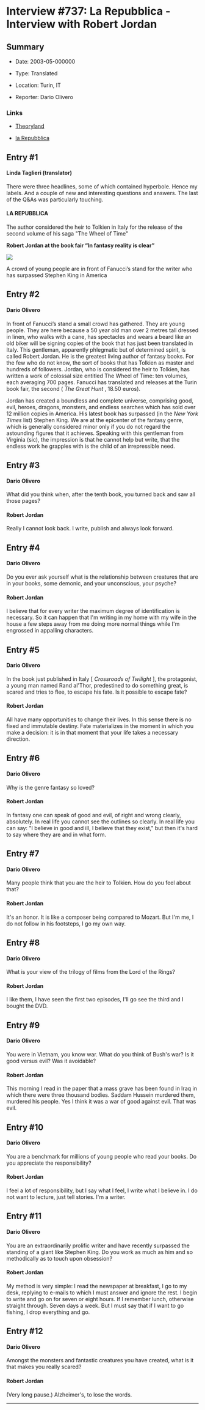 # Interview #737: La Repubblica - Interview with Robert Jordan

## Summary

- Date: 2003-05-000000

- Type: Translated

- Location: Turin, IT

- Reporter: Dario Olivero

### Links

- [Theoryland](http://www.theoryland.com/vbulletin/showthread.php?t=6684)

- [la Repubblica](http://www.repubblica.it/online/spettacoli_e_cultura/fieratorino/jordan/jordan.html)


## Entry #1

#### Linda Taglieri (translator)

There were three headlines, some of which contained hyperbole. Hence my labels. And a couple of new and interesting questions and answers. The last of the Q&As was particularly touching.

#### LA REPUBBLICA

The author considered the heir to Tolkien in Italy for the release of the second volume of his saga "The Wheel of Time"

**Robert Jordan at the book fair “In fantasy reality is clear”**

![](http://www.repubblica.it/online/spettacoli_e_cultura/fieratorino/jordan/esternerobert-jordancxw200h198c00.jpg)

A crowd of young people are in front of Fanucci’s stand for the writer who has surpassed Stephen King in America

## Entry #2

#### Dario Olivero

In front of Fanucci’s stand a small crowd has gathered. They are young people. They are here because a 50 year old man over 2 metres tall dressed in linen, who walks with a cane, has spectacles and wears a beard like an old biker will be signing copies of the book that has just been translated in Italy. This gentleman, apparently phlegmatic but of determined spirit, is called Robert Jordan. He is the greatest living author of fantasy books. For the few who do not know, the sort of books that has Tolkien as master and hundreds of followers. Jordan, who is considered the heir to Tolkien, has written a work of colossal size entitled The Wheel of Time: ten volumes, each averaging 700 pages. Fanucci has translated and releases at the Turin book fair, the second (
*The Great Hunt*
, 18.50 euros).

Jordan has created a boundless and complete universe, comprising good, evil, heroes, dragons, monsters, and endless searches which has sold over 12 million copies in America. His latest book has surpassed (in the
*New York Times*
list) Stephen King. We are at the epicenter of the fantasy genre, which is generally considered minor only if you do not regard the astounding figures that it achieves. Speaking with this gentleman from Virginia (sic), the impression is that he cannot help but write, that the endless work he grapples with is the child of an irrepressible need.

## Entry #3

#### Dario Olivero

What did you think when, after the tenth book, you turned back and saw all those pages?

#### Robert Jordan

Really I cannot look back. I write, publish and always look forward.

## Entry #4

#### Dario Olivero

Do you ever ask yourself what is the relationship between creatures that are in your books, some demonic, and your unconscious, your psyche?

#### Robert Jordan

I believe that for every writer the maximum degree of identification is necessary. So it can happen that I'm writing in my home with my wife in the house a few steps away from me doing more normal things while I'm engrossed in appalling characters.

## Entry #5

#### Dario Olivero

In the book just published in Italy [
*Crossroads of Twilight*
], the protagonist, a young man named Rand al'Thor, predestined to do something great, is scared and tries to flee, to escape his fate. Is it possible to escape fate?

#### Robert Jordan

All have many opportunities to change their lives. In this sense there is no fixed and immutable destiny. Fate materializes in the moment in which you make a decision: it is in that moment that your life takes a necessary direction.

## Entry #6

#### Dario Olivero

Why is the genre fantasy so loved?

#### Robert Jordan

In fantasy one can speak of good and evil, of right and wrong clearly, absolutely. In real life you cannot see the outlines so clearly. In real life you can say: "I believe in good and ill, I believe that they exist," but then it's hard to say where they are and in what form.

## Entry #7

#### Dario Olivero

Many people think that you are the heir to Tolkien. How do you feel about that?

#### Robert Jordan

It's an honor. It is like a composer being compared to Mozart. But I'm me, I do not follow in his footsteps, I go my own way.

## Entry #8

#### Dario Olivero

What is your view of the trilogy of films from the Lord of the Rings?

#### Robert Jordan

I like them, I have seen the first two episodes, I'll go see the third and I bought the DVD.

## Entry #9

#### Dario Olivero

You were in Vietnam, you know war. What do you think of Bush's war? Is it good versus evil? Was it avoidable?

#### Robert Jordan

This morning I read in the paper that a mass grave has been found in Iraq in which there were three thousand bodies. Saddam Hussein murdered them, murdered his people. Yes I think it was a war of good against evil. That was evil.

## Entry #10

#### Dario Olivero

You are a benchmark for millions of young people who read your books. Do you appreciate the responsibility?

#### Robert Jordan

I feel a lot of responsibility, but I say what I feel, I write what I believe in. I do not want to lecture, just tell stories. I'm a writer.

## Entry #11

#### Dario Olivero

You are an extraordinarily prolific writer and have recently surpassed the standing of a giant like Stephen King. Do you work as much as him and so methodically as to touch upon obsession?

#### Robert Jordan

My method is very simple: I read the newspaper at breakfast, I go to my desk, replying to e-mails to which I must answer and ignore the rest. I begin to write and go on for seven or eight hours. If I remember lunch, otherwise straight through. Seven days a week. But I must say that if I want to go fishing, I drop everything and go.

## Entry #12

#### Dario Olivero

Amongst the monsters and fantastic creatures you have created, what is it that makes you really scared?

#### Robert Jordan

(Very long pause.) Alzheimer's, to lose the words.


---

